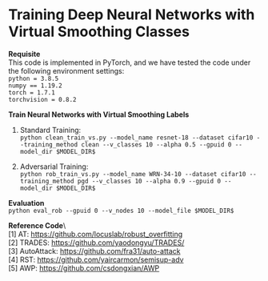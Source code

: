 # Training Deep Neural Networks with Virtual Smoothing Classes

**Requisite**\
This code is implemented in PyTorch, and we have tested the code under the following environment settings:\
`python = 3.8.5`\
`numpy == 1.19.2`\
`torch = 1.7.1`\
`torchvision = 0.8.2`

**Train Neural Networks with Virtual Smoothing Labels**
1. Standard Training:  
`python clean_train_vs.py --model_name resnet-18 --dataset cifar10 --training_method clean --v_classes 10 --alpha 0.5 --gpuid 0 --model_dir $MODEL_DIR$`

2. Adversarial Training:  
`python rob_train_vs.py --model_name WRN-34-10 --dataset cifar10 --training_method pgd --v_classes 10 --alpha 0.9 --gpuid 0 --model_dir $MODEL_DIR$`

**Evaluation**    
`python eval_rob --gpuid 0 --v_nodes 10 --model_file $MODEL_DIR$`

**Reference Code**\    
[1] AT: https://github.com/locuslab/robust_overfitting \
[2] TRADES: https://github.com/yaodongyu/TRADES/ \
[3] AutoAttack: https://github.com/fra31/auto-attack \
[4] RST: https://github.com/yaircarmon/semisup-adv \
[5] AWP: https://github.com/csdongxian/AWP




